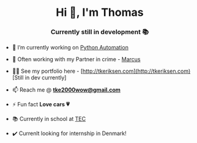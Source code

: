 <h1 align="center">Hi 👋, I'm Thomas</h1>
<h3 align="center">Currently still in development 📚</h3>

- 🔭 I’m currently working on [Python Automation](https://github.com/puff1g/PythonProjects)

- 🤝 Often working with my Partner in crime - [Marcus](https://github.com/marcusmaczewski)

- 👨‍💻 See my portfolio here - [http://tkeriksen.com](http://tkeriksen.com) [Still in dev currently]

- 📫 Reach me @ **tke2000wow@gmail.com**

- ⚡ Fun fact **Love cars 💗**

- 📚 Currently in school at [TEC](https://www.tec.dk)

- ✔️ Currenlt looking for internship in Denmark! 
